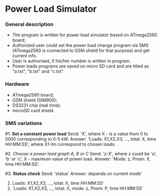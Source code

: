 # Power Load Simulator #

### General description ###

* The program is written for power load simulator based on ATmega2560 board;
* Authorized user could set the power load change program via SMS (ATmega2560 is connected to GSM shield for that purpose) and get current info.
* User is authorised, if his/her number is written in program.
* Power loads programs are saved on micro SD card and are titled as "a.txt", "b.txt" and "c.txt".

### Hardware ###

* ATmega2560 board;
* GSM shield (SIM900);
* DS3231 chip (real time);
* microSD card shield.

### SMS variations ###

#1. **Set a constant power load**
Send: 	'X', where X - is a value from 0 to 5000 corresponding to 0-5 kW.
Answer:	'Loads: X1,X2,X3, ..., total: X, time HH:MM:SS', where X1-Xn correspond to chosen loads.

#2. *Choose a power load graph A, B or C*
Send:	'z-X', where z could be 'a', 'b' or 'c', X - maximum value of power load.
Answer:	'Mode: z, Pnom: X, time HH:MM:SS'.

#3. **Status check**
Send: 	'status'
Answer: depends on current mode'
1) Loads: X1,X2,X3, ..., total: X, time HH:MM:SS'
2) 'Loads: X1,X2,X3, ..., total: X, mode: z, Pnom: P, time HH:MM:SS' 
